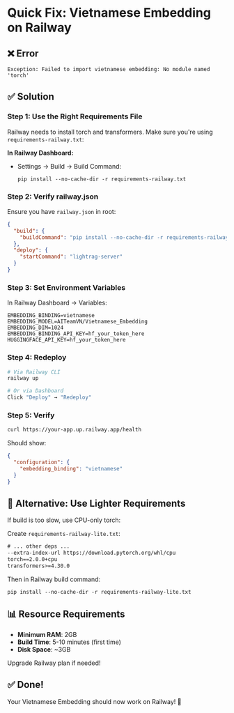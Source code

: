 # Quick Fix: Vietnamese Embedding on Railway

## ❌ Error
```
Exception: Failed to import vietnamese embedding: No module named 'torch'
```

## ✅ Solution

### Step 1: Use the Right Requirements File

Railway needs to install torch and transformers. Make sure you're using `requirements-railway.txt`:

**In Railway Dashboard:**
- Settings → Build → Build Command:
  ```
  pip install --no-cache-dir -r requirements-railway.txt
  ```

### Step 2: Verify railway.json

Ensure you have `railway.json` in root:
```json
{
  "build": {
    "buildCommand": "pip install --no-cache-dir -r requirements-railway.txt"
  },
  "deploy": {
    "startCommand": "lightrag-server"
  }
}
```

### Step 3: Set Environment Variables

In Railway Dashboard → Variables:
```
EMBEDDING_BINDING=vietnamese
EMBEDDING_MODEL=AITeamVN/Vietnamese_Embedding
EMBEDDING_DIM=1024
EMBEDDING_BINDING_API_KEY=hf_your_token_here
HUGGINGFACE_API_KEY=hf_your_token_here
```

### Step 4: Redeploy

```bash
# Via Railway CLI
railway up

# Or via Dashboard
Click "Deploy" → "Redeploy"
```

### Step 5: Verify

```bash
curl https://your-app.up.railway.app/health
```

Should show:
```json
{
  "configuration": {
    "embedding_binding": "vietnamese"
  }
}
```

## 🔧 Alternative: Use Lighter Requirements

If build is too slow, use CPU-only torch:

Create `requirements-railway-lite.txt`:
```txt
# ... other deps ...
--extra-index-url https://download.pytorch.org/whl/cpu
torch==2.0.0+cpu
transformers>=4.30.0
```

Then in Railway build command:
```
pip install --no-cache-dir -r requirements-railway-lite.txt
```

## 📊 Resource Requirements

- **Minimum RAM**: 2GB
- **Build Time**: 5-10 minutes (first time)
- **Disk Space**: ~3GB

Upgrade Railway plan if needed!

## ✅ Done!

Your Vietnamese Embedding should now work on Railway! 🎉
